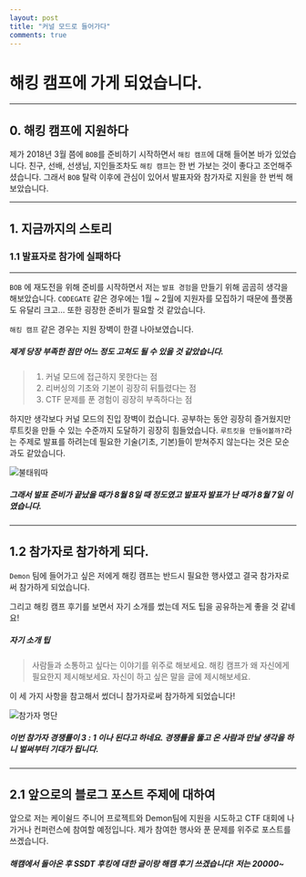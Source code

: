 ```yaml
---
layout: post
title: "커널 모드로 들어가다"
comments: true
---
```


# 해킹 캠프에 가게 되었습니다.

---

## 0. 해킹 캠프에 지원하다

제가 2018년 3월 쯤에 `BOB`를 준비하기 시작하면서 `해킹 캠프`에 대해 들어본 바가 있었습니다.
친구, 선배, 선생님, 지인들조차도 `해킹 캠프`는 한 번 가보는 것이 좋다고 조언해주셨습니다.
그래서 `BOB` 탈락 이후에 관심이 있어서 발표자와 참가자로 지원을 한 번씩 해보았습니다.

---

## 1. 지금까지의 스토리

### 1.1 발표자로 참가에 실패하다

---

`BOB` 에 재도전을 위해 준비를 시작하면서 저는 `발표 경험`을 만들기 위해 곰곰히 생각을 해보았습니다.
`CODEGATE` 같은 경우에는 1월 ~ 2월에 지원자를 모집하기 때문에 플랫폼도 유달리 크고... 또한 굉장한 준비가 필요할 것 같았습니다.

`해킹 캠프` 같은 경우는 지원 장벽이 한결 나아보였습니다. 

##### 제게 당장 부족한 점만 어느 정도 고쳐도 될 수 있을 것 같았습니다.

> 1. 커널 모드에 접근하지 못한다는 점
> 2. 리버싱의 기초와 기본이 굉장히 뒤틀렸다는 점
> 3. CTF 문제를 푼 경험이 굉장히 부족하다는 점

하지만 생각보다 커널 모드의 진입 장벽이 컸습니다.
공부하는 동안 굉장히 즐거웠지만 루트킷을 만들 수 있는 수준까지 도달하기 굉장히 힘들었습니다.
`루트킷을 만들어볼까?`라는 주제로 발표를 하려는데 필요한 기술(기초, 기본)들이 받쳐주지 않는다는 것은 모순과도 같았습니다.

![불태워따](https://user-images.githubusercontent.com/37543264/44436411-f15d7200-a5ef-11e8-98b4-e0e899abdc80.jpg)

##### 그래서 발표 준비가 끝났을 때가 8월 8일 때 정도였고 발표자 발표가 난 때가 8월 7일 이였습니다.

---

## 1.2 참가자로 참가하게 되다.

`Demon` 팀에 들어가고 싶은 저에게 해킹 캠프는 반드시 필요한 행사였고 결국 참가자로써 참가하게 되었습니다.

그리고 해킹 캠프 후기를 보면서 자기 소개를 썼는데 저도 팁을 공유하는게 좋을 것 같네요!

##### 자기 소개 팁

> 사람들과 소통하고 싶다는 이야기를 위주로 해보세요.
> 해킹 캠프가 왜 자신에게 필요한지 제시해보세요.
> 자신이 하고 싶은 말을 글에 제시해보세요.

이 세 가지 사항을 참고해서 썼더니 참가자로써 참가하게 되었습니다!

![참가자 명단](https://user-images.githubusercontent.com/37543264/44436410-f0c4db80-a5ef-11e8-8ed0-289d792d17f9.PNG)

##### 이번 참가자 경쟁률이 3 : 1 이나 된다고 하네요. 경쟁률을 뚫고 온 사람과 만날 생각을 하니 벌써부터 기대가 됩니다.

---

## 2.1 앞으로의 블로그 포스트 주제에 대하여

앞으로 저는 케이쉴드 주니어 프로젝트와 Demon팀에 지원을 시도하고 CTF 대회에 나가거나 컨퍼런스에 참여할 예정입니다.
제가 참여한 행사와 푼 문제를 위주로 포스트를 쓰겠습니다.

##### 해캠에서 돌아온 후 SSDT 후킹에 대한 글이랑 해캠 후기 쓰겠습니다! 저는 20000~
